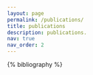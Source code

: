 ```yaml
---
layout: page
permalink: /publications/
title: publications
description: publications.
nav: true
nav_order: 2
---
```


<!-- _pages/publications.md -->
<div class="publications">

{% bibliography %}

<!-- _pages/publications.md -->
<div class="seminars & talks">

</div>
